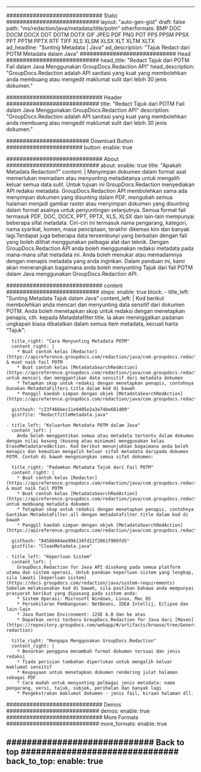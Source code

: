 
---
############################# Static ############################
layout: "auto-gen-gist" 
draft: false
path: "ms/redaction/java/metadata/title/potm"
otherformats: BMP DOC DOCM DOCX DOT DOTM DOTX GIF JPEG PDF PNG POT PPS PPSM PPSX PPT PPTM PPTX RTF TIFF XLS XLSM XLSX XLT XLTM XLTX  
ad_headline: "Sunting Metadata | Java"
ad_description: "Tajuk Redact dari POTM Metadata dalam Java"
############################# Head ############################
head_title: "Redact Tajuk dari POTM Fail dalam Java Menggunakan GroupDocs.Redaction API"
head_description: "GroupDocs.Redaction adalah API sanitasi yang kuat yang membolehkan anda membuang atau mengedit maklumat sulit dari lebih 30 jenis dokumen."

############################# Header ############################
title: "Redact Tajuk dari POTM Fail dalam Java Menggunakan GroupDocs.Redaction API"
description: "GroupDocs.Redaction adalah API sanitasi yang kuat yang membolehkan anda membuang atau mengedit maklumat sulit dari lebih 30 jenis dokumen."

######################### Download Button #######################
button:
    enable: true

############################# About ############################
about:
    enable: true
    title: "Apakah Metadata Redaction?"
    content: |
        Menyimpan dokumen dalam format asal memerlukan memadam atau menyunting metadatanya untuk mengalih keluar semua data sulit. Untuk tujuan ini GroupDocs.Redaction menyediakan API redaksi metadata. GroupDocs.Redaction API membolehkan sama ada menyimpan dokumen yang disunting dalam PDF, mengubah semua halaman menjadi gambar raster atau menyimpan dokumen yang disunting dalam format asalnya untuk penyuntingan selanjutnya. Semua format fail termasuk PDF, DOC, DOCX, PPT, PPTX, XLS, XLSX dan lain-lain mempunyai beberapa sifat metadata. Ciri-ciri ini termasuk nama pengarang, kategori, nama syarikat, komen, masa penciptaan, terakhir dikemas kini dan banyak lagi.Terdapat juga beberapa data tersembunyi yang berkaitan dengan fail yang boleh dilihat menggunakan pelbagai alat dan teknik. Dengan GroupDocs.Redaction API anda boleh menggunakan redaksi metadata pada mana-mana sifat metadata ini. Anda boleh menukar atau memadamnya dengan menapis metadata yang anda inginkan. Dalam panduan ini, kami akan menerangkan bagaimana anda boleh menyunting Tajuk dari fail POTM dalam Java menggunakan GroupDocs.Redaction API.

############################# content ############################
steps:
    enable: true
    block:
    - title_left: "Sunting Metadata Tajuk dalam Java"
      content_left: |
        Kod berikut membolehkan anda mencari dan menyunting data sensitif dari dokumen POTM. Anda boleh menetapkan skop untuk redaksi dengan menetapkan penapis, cth. kepada Metadatafilter.title. Ia akan meninggalkan padanan ungkapan biasa dibatalkan dalam semua item metadata, kecuali harta “Tajuk”: 

      title_right: "Cara Menyunting Metadata POTM"
      content_right: |
        * Buat contoh kelas [Redactor](https://apireference.groupdocs.com/redaction/java/com.groupdocs.redaction/Redactor) & muat naik fail POTM
        * Buat contoh kelas [MetadataSearchRedAction](https://apireference.groupdocs.com/redaction/java/com.groupdocs.redaction.redactions/MetadataSearchRedaction) untuk mencari dan menggantikan data sensitif dari metadata dokumen
        * Tetapkan skop untuk redaksi dengan menetapkan penapis, contohnya Gunakan MetadataFilters.title dalam kod di bawah
        * Panggil kaedah simpan dengan objek [MetadataSearchRedAction](https://apireference.groupdocs.com/redaction/java/com.groupdocs.redaction.redactions/MetadataSearchRedaction) 

      gisthash: "c23f466bec11e0405e2a3e74be681d09"
      gistfile: "RedactTitleMetadata.java"
      
    - title_left: "Keluarkan Metadata POTM dalam Java"
      content_left: |
        Anda boleh menggantikan semua atau metadata tertentu dalam dokumen dengan nilai kosong (kosong atau minimum) menggunakan kelas EraseMetadataredAction. Kod berikut menunjukkan bagaimana anda boleh menapis dan kemudian mengalih keluar sifat metadata daripada dokumen POTM. Contoh di bawah mengosongkan semua sifat dokumen: 
        
      title_right: "Padamkan Metadata Tajuk dari Fail POTM"
      content_right: |
        * Buat contoh kelas [Redactor](https://apireference.groupdocs.com/redaction/java/com.groupdocs.redaction/Redactor) & muat naik fail POTM
        * Buat contoh kelas [MetadataSearchRedAction](https://apireference.groupdocs.com/redaction/java/com.groupdocs.redaction.redactions/MetadataSearchRedaction) untuk membuang metadata dokumen
        * Tetapkan skop untuk redaksi dengan menetapkan penapis, contohnya Gantikan MetadataFilter.all dengan metadatafilter.title dalam kod di bawah
        * Panggil kaedah simpan dengan objek [MetadataSearchRedAction](https://apireference.groupdocs.com/redaction/java/com.groupdocs.redaction.redactions/MetadataSearchRedaction) 
        
      gisthash: "84586804ee996134fd12f2061f989fd5"
      gistfile: "CleanMetadata.java"

    - title_left: "Keperluan Sistem"
      content_left: |
        GroupDocs.Redaction for Java API disokong pada semua platform utama dan sistem operasi. Untuk panduan keperluan sistem yang lengkap, sila lawati [keperluan sistem](https://docs.groupdocs.com/redaction/java/system-requirements) Sebelum melaksanakan kod di bawah, sila pastikan bahawa anda mempunyai prasyarat berikut yang dipasang pada sistem anda:
        * Sistem Operasi: Microsoft Windows, Linux, Mac OS
        * Persekitaran Pembangunan: NetBeans, IDEA Intellij, Eclipse dan lain-lain
        * Java Runtime Environment: J2SE 6.0 dan ke atas
        * Dapatkan versi terbaru GroupDocs.Redaction for Java dari [Maven](https://repository.groupdocs.com/webapp/#/artifacts/browse/tree/General/repo/com/groupdocs/groupdocs-redaction)
        
      title_right: "Mengapa Menggunakan GroupDocs.Redaction"
      content_right: |
        * Benarkan pengguna menambah format dokumen tersuai dan jenis redaksi
        * Tiada perisian tambahan diperlukan untuk mengalih keluar maklumat sensitif
        * Keupayaan untuk menetapkan dokumen rendering julat halaman sebagai PDF
        * Cara mudah untuk menyunting pelbagai jenis metadata: nama pengarang, versi, tajuk, subjek, perihalan dan banyak lagi
        * Pengekstrakan maklumat dokumen - jenis fail, kiraan halaman dll.
        

############################# Demos ############################
demos:
    enable: true
############################# More Formats ############################
more_formats:
    enable: true

############################# Back to top ###############################
back_to_top:
    enable: true
---